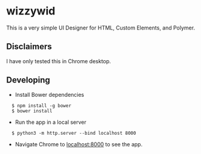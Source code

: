 # wizzywid

This is a very simple UI Designer for HTML, Custom Elements, and Polymer.

## Disclaimers
I have only tested this in Chrome desktop.

## Developing

  * Install Bower dependencies
```
  $ npm install -g bower
  $ bower install
```

  * Run the app in a local server
```
  $ python3 -m http.server --bind localhost 8000
```

  * Navigate Chrome to [localhost:8000]() to see the app.
